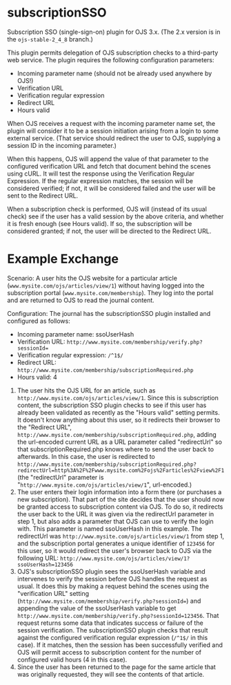 subscriptionSSO
===============

Subscription SSO (single-sign-on) plugin for OJS 3.x. (The 2.x version is in the `ojs-stable-2_4_8` branch.)

This plugin permits delegation of OJS subscription checks to a third-party web service. The plugin requires the following configuration parameters:

- Incoming parameter name (should not be already used anywhere by OJS!)
- Verification URL
- Verification regular expression
- Redirect URL
- Hours valid

When OJS receives a request with the incoming parameter name set, the plugin will consider it to be a session initiation arising from a login to some external service. (That service should redirect the user to OJS, supplying a session ID in the incoming parameter.)

When this happens, OJS will append the value of that parameter to the configured verification URL and fetch that document behind the scenes using cURL. It will test the response using the Verification Regular Expression.  If the regular expression matches, the session will be considered verified; if not, it will be considered failed and the user will be sent to the Redirect URL.

When a subscription check is performed, OJS will (instead of its usual check) see if the user has a valid session by the above criteria, and whether it is fresh enough (see Hours valid). If so, the subscription will be considered granted; if not, the user will be directed to the Redirect URL.

Example Exchange
================
Scenario: A user hits the OJS website for a particular article (`www.mysite.com/ojs/articles/view/1`) without having logged into the subscription portal (`www.mysite.com/membership`). They log into the portal and are returned to OJS to read the journal content.

Configuration: The journal has the subscriptionSSO plugin installed and configured as follows:
- Incoming parameter name: ssoUserHash
- Verification URL: `http://www.mysite.com/membership/verify.php?sessionId=`
- Verification regular expression: `/^1$/`
- Redirect URL: `http://www.mysite.com/membership/subscriptionRequired.php`
- Hours valid: 4

1. The user hits the OJS URL for an article, such as `http://www.mysite.com/ojs/articles/view/1`. Since this is subscription content, the subscription SSO plugin checks to see if this user has already been validated as recently as the "Hours valid" setting permits. It doesn't know anything about this user, so it redirects their browser to the "Redirect URL", `http://www.mysite.com/membership/subscriptionRequired.php`, adding the url-encoded current URL as a URL parameter called "redirectUrl" so that subscriptionRequired.php knows where to send the user back to afterwards. In this case, the user is redirected to `http://www.mysite.com/membership/subscriptionRequired.php?redirectUrl=http%3A%2F%2Fwww.mysite.com%2Fojs%2Farticles%2Fview%2F1` (the "redirectUrl" parameter is "`http://www.mysite.com/ojs/articles/view/1`", url-encoded.) 
2. The user enters their login information into a form there (or purchases a new subscription). That part of the site decides that the user should now be granted access to subscription content via OJS. To do so, it redirects the user back to the URL it was given via the redirectUrl parameter in step 1, but also adds a parameter that OJS can use to verify the login with. This parameter is named ssoUserHash in this example. The redirectUrl was `http://www.mysite.com/ojs/articles/view/1` from step 1, and the subscription portal generates a unique identifier of `123456` for this user, so it would redirect the user's browser back to OJS via the following URL: `http://www.mysite.com/ojs/articles/view/1?ssoUserHash=123456`
3. OJS's subscriptionSSO plugin sees the ssoUserHash variable and intervenes to verify the session before OJS handles the request as usual. It does this by making a request behind the scenes using the "verification URL" setting (`http://www.mysite.com/membership/verify.php?sessionId=`) and appending the value of the ssoUserHash variable to get `http://www.mysite.com/membership/verify.php?sessionId=123456`. That request returns some data that indicates success or failure of the session verification. The subscriptionSSO plugin checks that result against the configured verification regular expression (`/^1$/` in this case). If it matches, then the session has been successfully verified and OJS will permit access to subscription content for the number of configured valid hours (4 in this case).
4. Since the user has been returned to the page for the same article that was originally requested, they will see the contents of that article.
